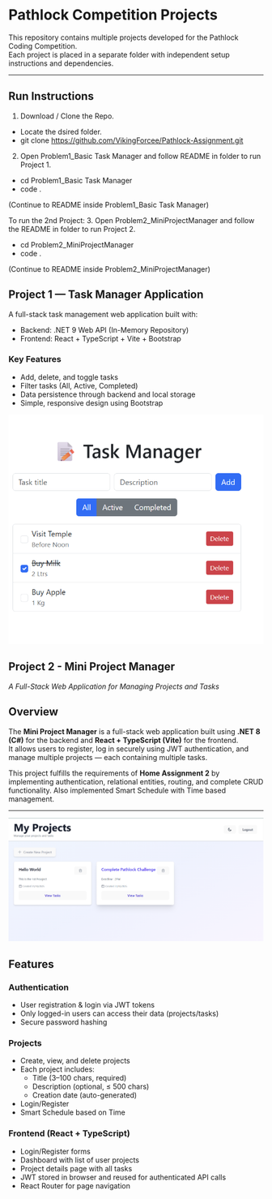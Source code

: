 # Pathlock Competition Projects

This repository contains multiple projects developed for the Pathlock Coding Competition.  
Each project is placed in a separate folder with independent setup instructions and dependencies.

---

## Run Instructions
1. Download / Clone the Repo. 
- Locate the dsired folder.
- git clone https://github.com/VikingForcee/Pathlock-Assignment.git
2. Open Problem1_Basic Task Manager and follow README in folder to run Project 1.
- cd Problem1_Basic Task Manager
- code .

(Continue to README inside Problem1_Basic Task Manager)

To run the 2nd Project:
3. Open Problem2_MiniProjectManager and follow the README in folder to run Project 2.
- cd Problem2_MiniProjectManager
- code .

(Continue to README inside Problem2_MiniProjectManager)

## Project 1 — Task Manager Application

A full-stack task management web application built with:

- Backend: .NET 9 Web API (In-Memory Repository)
- Frontend: React + TypeScript + Vite + Bootstrap

### Key Features
- Add, delete, and toggle tasks
- Filter tasks (All, Active, Completed)
- Data persistence through backend and local storage
- Simple, responsive design using Bootstrap

![Main Page](Images/p1Image2.png)

## Project 2 - Mini Project Manager  
_A Full-Stack Web Application for Managing Projects and Tasks_

## Overview

The **Mini Project Manager** is a full-stack web application built using **.NET 8 (C#)** for the backend and **React + TypeScript (Vite)** for the frontend.  
It allows users to register, log in securely using JWT authentication, and manage multiple projects — each containing multiple tasks.

This project fulfills the requirements of **Home Assignment 2** by implementing authentication, relational entities, routing, and complete CRUD functionality. Also implemented Smart Schedule with Time based management.

---
![Tasks Added](Images/p2Img2.png)

## Features

### Authentication
- User registration & login via JWT tokens  
- Only logged-in users can access their data (projects/tasks)  
- Secure password hashing  

### Projects
- Create, view, and delete projects  
- Each project includes:
  - Title (3–100 chars, required)
  - Description (optional, ≤ 500 chars)
  - Creation date (auto-generated)
- Login/Register 
- Smart Schedule based on Time

### Frontend (React + TypeScript)
- Login/Register forms  
- Dashboard with list of user projects  
- Project details page with all tasks  
- JWT stored in browser and reused for authenticated API calls  
- React Router for page navigation